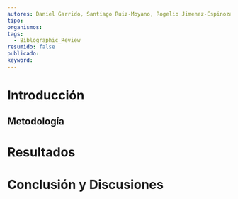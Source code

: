 ```yaml
---
autores: Daniel Garrido, Santiago Ruiz-Moyano, Rogelio Jimenez-Espinoza, Hyun-Ju Eom, David E. Block, David A. Mills
tipo: 
organismos: 
tags:
  - Biblographic_Review
resumido: false
publicado: 
keyword:
---
```


# Introducción

## Metodología
# Resultados

# Conclusión y Discusiones
